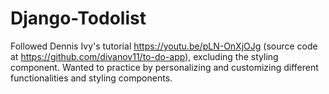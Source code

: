 # Django-Todolist

Followed Dennis Ivy's tutorial https://youtu.be/pLN-OnXjOJg (source code at https://github.com/divanov11/to-do-app), excluding the styling component.
Wanted to practice by personalizing and customizing different functionalities and styling components.
